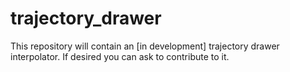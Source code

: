 # trajectory_drawer
This repository will contain an [in development] trajectory drawer interpolator. If desired you can ask to contribute to it.
